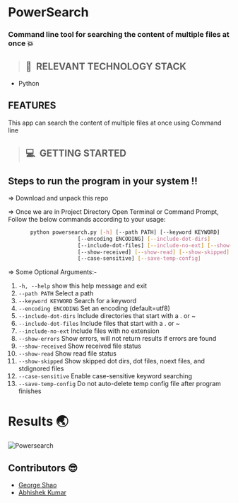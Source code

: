 # **PowerSearch**

### **Command line tool for searching the content of multiple files at once** :boom:

>## 📂&nbsp; RELEVANT TECHNOLOGY STACK
* Python

## FEATURES
This app can search the content of multiple files at once using Command line

>## 💻&nbsp; GETTING STARTED

## Steps to run the program in your system !!

=> Download and unpack this repo
 
=> Once we are in Project Directory Open Terminal or Command Prompt, Follow the below commands according to your usage:
```bash
       python powersearch.py [-h] [--path PATH] [--keyword KEYWORD]
                      [--encoding ENCODING] [--include-dot-dirs]
                      [--include-dot-files] [--include-no-ext] [--show-errors]
                      [--show-received] [--show-read] [--show-skipped]
                      [--case-sensitive] [--save-temp-config]
```    
=> Some Optional Arguments:-
01.  `-h, --help`           show this help message and exit
02.  `--path PATH`          Select a path
03.  `--keyword KEYWORD`    Search for a keyword
04.  `--encoding ENCODING`  Set an encoding (default=utf8)
05.  `--include-dot-dirs`   Include directories that start with a . or ~                     
06.  `--include-dot-files`  Include files that start with a . or ~
07.  `--include-no-ext`     Include files with no extension
08.  `--show-errors`        Show errors, will not return results if errors are found                     
09.  `--show-received`      Show received file status
10.  `--show-read`          Show read file status
11.  `--show-skipped`       Show skipped dot dirs, dot files, noext files, and stdignored files               
12.  `--case-sensitive`     Enable case-sensitive keyword searching
13.  `--save-temp-config`   Do not auto-delete temp config file after program finishes 

# Results :earth_asia:
![Powersearch](https://github.com/abhik99/PowerSearch/blob/master/Powersearch.JPG)

## Contributors :sunglasses:
* [George Shao](https://github.com/GeorgeShao)
* [Abhishek Kumar](https://github.com/abhik99)
